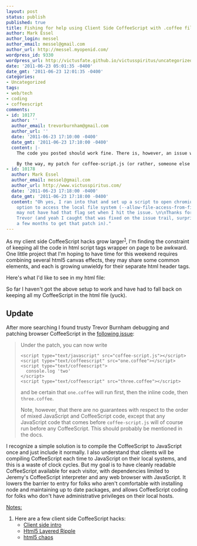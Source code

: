 ```yaml
---
layout: post
status: publish
published: true
title: Fishing for help using Client Side CoffeeScript with .coffee files
author: Mark Essel
author_login: messel
author_email: messel@gmail.com
author_url: http://messel.myopenid.com/
wordpress_id: 9330
wordpress_url: http://victusfate.github.io/victusspiritus/uncategorized/2011/06/23/fishing-for-help-using-client-side-coffeescript-with-coffee-files/
date: '2011-06-23 05:01:35 -0400'
date_gmt: '2011-06-23 12:01:35 -0400'
categories:
- Uncategorized
tags:
- web/tech
- coding
- coffeescript
comments:
- id: 10177
  author: ''
  author_email: trevorburnham@gmail.com
  author_url: ''
  date: '2011-06-23 17:10:00 -0400'
  date_gmt: '2011-06-23 17:10:00 -0400'
  content: |-
    The code you posted should work fine. There is, however, an issue with Chrome, where for security reasons it won't fetch CoffeeScript files (or any other Ajax-requested files) from `file://`. (I mention this in the book.) Try your page in a non-Chrome browser, or use some kind of server software so that your files are on `localhost://` instead.

    By the way, my patch for coffee-script.js (or rather, someone else's improved version) has already been incorporated as of 1.1.0+, so you don't have to worry about CoffeeScript includes being inconsistently ordered anymore.
- id: 10178
  author: Mark Essel
  author_email: messel@gmail.com
  author_url: http://www.victusspiritus.com/
  date: '2011-06-23 17:18:00 -0400'
  date_gmt: '2011-06-23 17:18:00 -0400'
  content: "Oh yes, I ran into that and set up a script to open chromium with the
    option to access the local file system (--allow-file-access-from-files). But I
    may not have had that flag set when I hit the issue. \n\nThanks for stopping by
    Trevor (and yeah I caught that was fixed on the issue trail, surprised it took
    a few months to get that patch in)."
---
```

<p>As my client side CoffeeScript hacks grow larger<sup><a href="#notes">1</a></sup>, I'm finding the constraint of keeping all the code in html script tags wrapper on page to be awkward. One little project that I'm hoping to have time for this weekend requires combining several html5 canvas effects, they may share some common elements, and each is growing unwieldy for their separate html header tags.</p>
<p>Here's what I'd like to see in my html file:<br />
<script src="https://gist.github.com/1042426.js"> </script></p>
<p>So far I haven't got the above setup to work and have had to fall back on keeping all my CoffeeScript in the html file (yuck).</p>
<h2>Update</h2>
<p>After more searching I found trusty Trevor Burnham debugging and patching browser CoffeeScript in the <a href="https://github.com/jashkenas/coffee-script/issues/1054">following issue</a>:</p>
<blockquote>
<p>Under the patch, you can now write</p>
<pre><code>&lt;script type="text/javascript" src="coffee-script.js"&gt;&lt;/script&gt;
&lt;script type="text/coffeescript" src="one.coffee"&gt;&lt;/script&gt;
&lt;script type="text/coffeescript"&gt;
  console.log 'two'
&lt;/script&gt;
&lt;script type="text/coffeescript" src="three.coffee"&gt;&lt;/script&gt;
</code></pre>
<p>and be certain that <code>one.coffee</code> will run first, then the inline code, then <code>three.coffee</code>.</p>
<p>Note, however, that there are no guarantees with respect to the order of mixed JavaScript and CoffeeScript code, except that any JavaScript code that comes before <code>coffee-script.js</code> will of course run before any CoffeeScript. This should probably be mentioned in the docs.</p>
</blockquote>
<p>I recognize a simple solution is to compile the CoffeeScript to JavaScript once and just include it normally. I also understand that clients will be compiling CoffeeScript each time to JavaScript on their local systems, and this is a waste of clock cycles. But my goal is to have cleanly readable CoffeeScript available for each visitor, with dependencies limited to Jeremy's CoffeeScript interpreter and any web browser with JavaScript. It lowers the barrier to entry for folks who aren't comfortable with installing node and maintaining up to date packages, and allows CoffeeScript coding for folks who don't have administrative privileges on their local hosts.</p>
<p><a href="#notes" id="notes">Notes:</a></p>
<ol>
<li>Here are a few client side CoffeeScript hacks:
<ul>
<li><a href="http://victusfate.github.io/victusspiritus/uncategorized/2011/05/30/clientside-coffeescript-with-jquery/">Client side intro</a></li>
<li><a href="http://victusfate.github.com/html5_layered_ripple/">Html5 Layered Ripple</a></li>
<li><a href="http://victusfate.github.com/html5_chaos/">html5 chaos</a></li>
</ul>
</li>
</ol>
